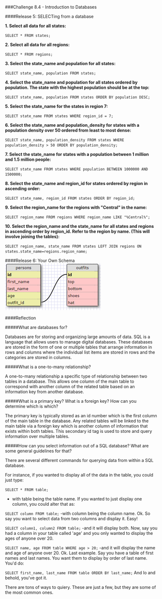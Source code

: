 ###Challenge 8.4 - Introduction to Databases

####Release 5: SELECTing from a database

**1. Select all data for all states:**

`SELECT * FROM states;`

**2. Select all data for all regions:**

`SELECT * FROM regions;`

**3.  Select the state_name and population for all states:**

`SELECT state_name, population FROM states;`

**4. Select the state_name and population for all states ordered by population. The state with the highest population should be at the top:**

`SELECT state_name, population FROM states ORDER BY population DESC;`

**5. Select the state_name for the states in region 7:**

`SELECT state_name FROM states WHERE region_id = 7;`

**6. Select the state_name and population_density for states with a population density over 50 ordered from least to most dense:**

`SELECT state_name, population_density FROM states WHERE population_density > 50 ORDER BY population_density;`

**7. Select the state_name for states with a population between 1 million and 1.5 million people:**

`SELECT state_name FROM states WHERE population BETWEEN 1000000 AND 1500000;`

**8. Select the state_name and region_id for states ordered by region in ascending order:**

`SELECT state_name, region_id FROM states ORDER BY region_id;`

**9. Select the region_name for the regions with "Central" in the name:**

`SELECT region_name FROM regions WHERE region_name LIKE "%Central%";`

**10. Select the region_name and the state_name for all states and regions in ascending order by region_id. Refer to the region by name. (This will involve joining the tables):**

`SELECT region_name, state_name FROM states LEFT JOIN regions ON states.state_name=regions.region_name;`


####Release 6: Your Own Schema
![Outfit Schema](imgs/outfit_schema.png)


####Reflection

#####What are databases for?

Databases are for storing and organizing large amounts of data. SQL is a language
that allows users to manage digital databases. These databases are stored in the form
of one or multiple tables that arrange information in rows and columns where the individual
list items are stored in rows and the categories are stored in columns.


#####What is a one-to-many relationship?

A one-to-many relationship a specific type of relationship between two tables in a database.
This allows one column of the main table to correspond with another column of the related
table based on an information key from another database.


#####What is a primary key? What is a foreign key? How can you determine which is which?

The primary key is typically stored as an id number which is the first column of the main
table in the database. Any related tables will be linked to the main table via a foreign key
which is another column of information that exists within both tables. This secondary id tag
is used to store and query information over multiple tables.

#####How can you select information out of a SQL database? What are some general guidelines for that?

There are several different commands for querying data from within a SQL database. 

For instance, if you wanted to display all of the data in the table, you could just type:

`SELECT * FROM table;`
- with table being the table name. If you wanted to just display one column, you could alter that as:

`SELECT column FROM table;`
-with column being the column name. Ok. So say you want to select data from two columns and display it. Easy!

`SELECT column1, column2 FROM table;`
-and it will display both. Now, say you had a column in your table called 'age' and you only wanted to display
the ages of anyone over 20.

`SELECT name, age FROM table WHERE age > 20;`
-and it will display the name and age of anyone over 20. Ok. Last example. Say you have a table of first names
and last names. You want them to display by order of last name. You'd do:

`SELECT first_name, last_name FROM table ORDER BY last_name;`
And lo and behold, you've got it.

There are tons of ways to quiery. These are just a few, but they are some of the most common ones.